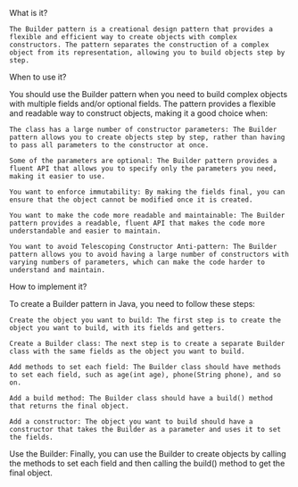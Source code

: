 What is it?

    The Builder pattern is a creational design pattern that provides a flexible and efficient way to create objects with complex constructors. The pattern separates the construction of a complex object from its representation, allowing you to build objects step by step.

When to use it?

You should use the Builder pattern when you need to build complex objects with multiple fields and/or optional fields. The pattern provides a flexible and readable way to construct objects, making it a good choice when:

    The class has a large number of constructor parameters: The Builder pattern allows you to create objects step by step, rather than having to pass all parameters to the constructor at once.

    Some of the parameters are optional: The Builder pattern provides a fluent API that allows you to specify only the parameters you need, making it easier to use.

    You want to enforce immutability: By making the fields final, you can ensure that the object cannot be modified once it is created.

    You want to make the code more readable and maintainable: The Builder pattern provides a readable, fluent API that makes the code more understandable and easier to maintain.

    You want to avoid Telescoping Constructor Anti-pattern: The Builder pattern allows you to avoid having a large number of constructors with varying numbers of parameters, which can make the code harder to understand and maintain.

How to implement it?

To create a Builder pattern in Java, you need to follow these steps:

    Create the object you want to build: The first step is to create the object you want to build, with its fields and getters.

    Create a Builder class: The next step is to create a separate Builder class with the same fields as the object you want to build.

    Add methods to set each field: The Builder class should have methods to set each field, such as age(int age), phone(String phone), and so on.

    Add a build method: The Builder class should have a build() method that returns the final object.

    Add a constructor: The object you want to build should have a constructor that takes the Builder as a parameter and uses it to set the fields.

Use the Builder: Finally, you can use the Builder to create objects by calling the methods to set each field and then calling the build() method to get the final object.